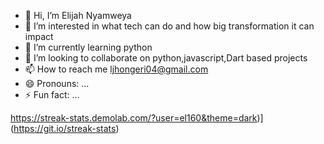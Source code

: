 - 👋 Hi, I’m Elijah Nyamweya
- 👀 I’m interested in what tech can do and how big transformation it can impact
- 🌱 I’m currently learning python 
- 💞️ I’m looking to collaborate on python,javascript,Dart based projects 
- 📫 How to reach me ljhongeri04@gmail.com
- 😄 Pronouns: ...
- ⚡ Fun fact: ...

<!---
el160/el160 is a ✨ special ✨ repository because its `README.md` (this file) appears on your GitHub profile.
You can click the Preview link to take a look at your changes.
--->
https://streak-stats.demolab.com/?user=el160&theme=dark)](https://git.io/streak-stats)

